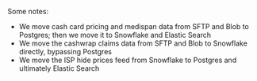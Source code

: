 

Some notes:
- We move cash card pricing and medispan data from SFTP and Blob to Postgres; then we move it to Snowflake and Elastic Search
- We move the cashwrap claims data from SFTP and Blob to Snowflake directly, bypassing Postgres
- We move the ISP hide prices feed from Snowflake to Postgres and ultimately Elastic Search